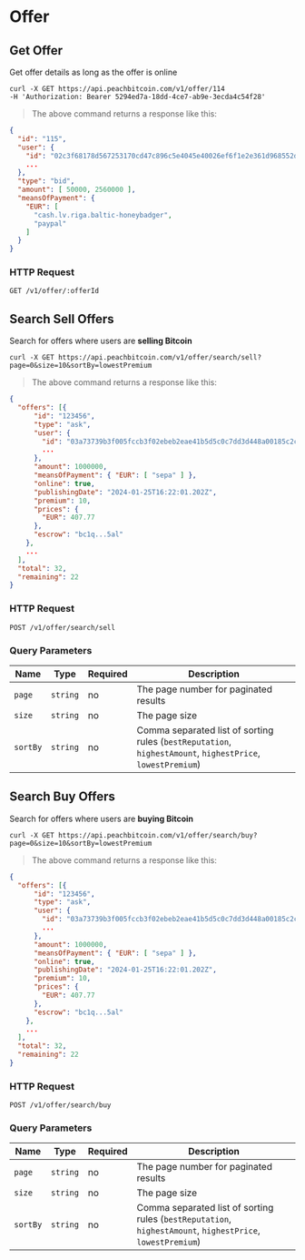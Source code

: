 # Offer

## Get Offer
Get offer details as long as the offer is online

```shell
curl -X GET https://api.peachbitcoin.com/v1/offer/114
-H 'Authorization: Bearer 5294ed7a-18dd-4ce7-ab9e-3ecda4c54f28'
```

> The above command returns a response like this:

```json
{
  "id": "115",
  "user": {
    "id": "02c3f68178d567253170cd47c896c5e4045e40026ef6f1e2e361d968552dc02496",
    ...
  },
  "type": "bid",
  "amount": [ 50000, 2560000 ],
  "meansOfPayment": {
    "EUR": [
      "cash.lv.riga.baltic-honeybadger",
      "paypal"
    ]
  }
}
```

### HTTP Request

`GET /v1/offer/:offerId`



## Search Sell Offers
Search for offers where users are **selling Bitcoin**

```shell
curl -X GET https://api.peachbitcoin.com/v1/offer/search/sell?page=0&size=10&sortBy=lowestPremium
```

> The above command returns a response like this:

```json
{
  "offers": [{
      "id": "123456",
      "type": "ask",
      "user": {
        "id": "03a73739b3f005fccb3f02ebeb2eae41b5d5c0c7dd3d448a00185c2c07f2b55dd1",
        ...
      },
      "amount": 1000000,
      "meansOfPayment": { "EUR": [ "sepa" ] },
      "online": true,
      "publishingDate": "2024-01-25T16:22:01.202Z",
      "premium": 10,
      "prices": {
        "EUR": 407.77
      },
      "escrow": "bc1q...5al"
    },
    ...
  ],
  "total": 32,
  "remaining": 22
}
```

### HTTP Request

`POST /v1/offer/search/sell`


### Query Parameters

Name | Type | Required | Description
--------- | ----------- | ----------- | -----------
`page` | `string` | no | The page number for paginated results
`size` | `string` | no | The page size
`sortBy` | `string` | no | Comma separated list of sorting rules (`bestReputation`, `highestAmount`, `highestPrice`, `lowestPremium`)




## Search Buy Offers
Search for offers where users are **buying Bitcoin**

```shell
curl -X GET https://api.peachbitcoin.com/v1/offer/search/buy?page=0&size=10&sortBy=lowestPremium
```

> The above command returns a response like this:

```json
{
  "offers": [{
      "id": "123456",
      "type": "ask",
      "user": {
        "id": "03a73739b3f005fccb3f02ebeb2eae41b5d5c0c7dd3d448a00185c2c07f2b55dd1",
        ...
      },
      "amount": 1000000,
      "meansOfPayment": { "EUR": [ "sepa" ] },
      "online": true,
      "publishingDate": "2024-01-25T16:22:01.202Z",
      "premium": 10,
      "prices": {
        "EUR": 407.77
      },
      "escrow": "bc1q...5al"
    },
    ...
  ],
  "total": 32,
  "remaining": 22
}
```

### HTTP Request

`POST /v1/offer/search/buy`


### Query Parameters

Name | Type | Required | Description
--------- | ----------- | ----------- | -----------
`page` | `string` | no | The page number for paginated results
`size` | `string` | no | The page size
`sortBy` | `string` | no | Comma separated list of sorting rules (`bestReputation`, `highestAmount`, `highestPrice`, `lowestPremium`)



